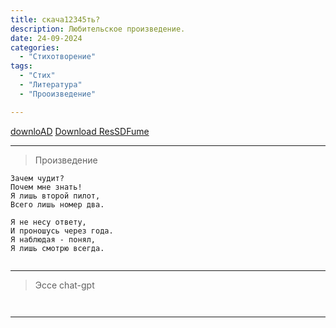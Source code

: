 ```yaml
---
title: скача12345ть?
description: Любительское произведение.
date: 24-09-2024
categories:
  - "Стихотворение"
tags:
  - "Стих"
  - "Литература"
  - "Прооизведение"

---
```

<a href="post6.md">downloAD</a>
[Download ResSDFume](href="post6.md")

___

> Произведение

```
Зачем чудит?  
Почем мне знать!
Я лишь второй пилот,
Всего лишь номер два.

Я не несу ответу,
И проношусь через года.
Я наблюдая - понял,
Я лишь смотрю всегда.


```
___

> Эссе chat-gpt

```


```

___

